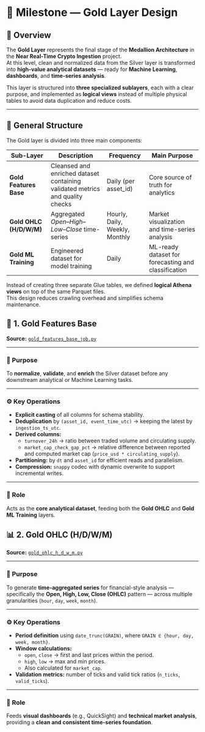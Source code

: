 # 🥇 Milestone — Gold Layer Design

## 🎯 Overview

The **Gold Layer** represents the final stage of the **Medallion Architecture** in the **Near Real-Time Crypto Ingestion** project.  
At this level, clean and normalized data from the Silver layer is transformed into **high-value analytical datasets** — ready for **Machine Learning**, **dashboards**, and **time-series analysis**.

This layer is structured into **three specialized sublayers**, each with a clear purpose, and implemented as **logical views** instead of multiple physical tables to avoid data duplication and reduce costs.

---

## 🧱 General Structure

The Gold layer is divided into three main components:

| Sub-Layer | Description | Frequency | Main Purpose |
|------------|--------------|------------|----------------|
| **Gold Features Base** | Cleansed and enriched dataset containing validated metrics and quality checks | Daily (per asset_id) | Core source of truth for analytics |
| **Gold OHLC (H/D/W/M)** | Aggregated *Open–High–Low–Close* time-series | Hourly, Daily, Weekly, Monthly | Market visualization and time-series analysis |
| **Gold ML Training** | Engineered dataset for model training | Daily | ML-ready dataset for forecasting and classification |

Instead of creating three separate Glue tables, we defined **logical Athena views** on top of the same Parquet files.  
This design reduces crawling overhead and simplifies schema maintenance.


## 🧩 1. Gold Features Base

**Source:** [`gold_features_base_job.py`](./glue_jobs_silver_gold/gold/gold_features_base_job.py)

---

### 🎯 Purpose

To **normalize**, **validate**, and **enrich** the Silver dataset before any downstream analytical or Machine Learning tasks.

---

### ⚙️ Key Operations

- **Explicit casting** of all columns for schema stability.  
- **Deduplication** by `(asset_id, event_time_utc)` → keeping the latest by `ingestion_ts_utc`.  
- **Derived columns:**
  - `turnover_24h` → ratio between traded volume and circulating supply.  
  - `market_cap_check_gap_pct` → relative difference between reported and computed market cap (`price_usd * circulating_supply`).  
- **Partitioning:** by `dt` and `asset_id` for efficient reads and parallelism.  
- **Compression:** `snappy` codec with dynamic overwrite to support incremental writes.

---

### 🧠 Role

Acts as the **core analytical dataset**, feeding both the **Gold OHLC** and **Gold ML Training** layers.


## 📊 2. Gold OHLC (H/D/W/M)

**Source:** [`gold_ohlc_h_d_w_m.py`](./glue_jobs_silver_gold/gold/gold_ohlc_h_d_w_m.py)

---

### 🎯 Purpose

To generate **time-aggregated series** for financial-style analysis — specifically the **Open, High, Low, Close (OHLC)** pattern — across multiple granularities (`hour`, `day`, `week`, `month`).

---

### ⚙️ Key Operations

- **Period definition** using `date_trunc(GRAIN)`, where `GRAIN ∈ {hour, day, week, month}`.  
- **Window calculations:**
  - `open`, `close` → first and last prices within the period.  
  - `high`, `low` → max and min prices.  
  - Also calculated for `market_cap`.  
- **Validation metrics:** number of ticks and valid tick ratios (`n_ticks`, `valid_ticks`).

---

### 🧠 Role

Feeds **visual dashboards** (e.g., QuickSight) and **technical market analysis**, providing a **clean and consistent time-series foundation**.
